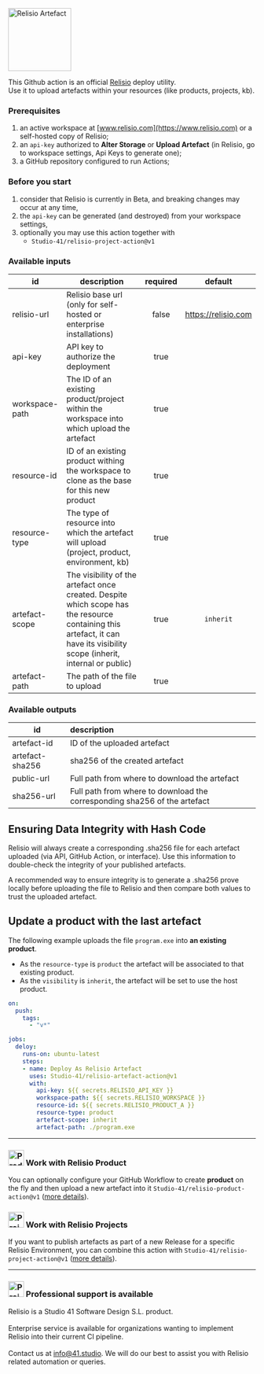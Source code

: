 <img src="https://user-images.githubusercontent.com/11739105/156749223-0a34348c-2155-4599-8b51-778cb9c91d50.svg" alt="Relisio Artefact"  width="128" />

This Github action is an official [Relisio](https://www.relisio.com/) deploy utility.<br />
Use it to upload artefacts within your resources (like products, projects, kb).

### Prerequisites
 1. an active workspace at [www.relisio.com](https://www.relisio.com) or a self-hosted copy of Relisio;
 2. an `api-key` authorized to **Alter Storage** or **Upload Artefact** (in Relisio, go to workspace settings, Api Keys to generate one);
 3. a GitHub repository configured to run Actions;

### Before you start

 1. consider that Relisio is currently in Beta, and breaking changes may occur at any time,
 2. the `api-key` can be generated (and destroyed) from your workspace settings,
 3. optionally you may use this action together with 
    - `Studio-41/relisio-project-action@v1`

### Available inputs

|id|description|required|default|
|---|---|:---:|:---:|
|relisio-url| Relisio base url (only for self-hosted or enterprise installations)|false|https://relisio.com|
|api-key| API key to authorize the deployment|true|
|workspace-path|The ID of an existing product/project within the workspace into which upload the artefact|true|
|resource-id| ID of an existing product withing the workspace to clone as the base for this new product|true|
|resource-type|The type of resource into which the artefact will upload (project, product, environment, kb)|true|
|artefact-scope|The visibility of the artefact once created. Despite which scope has the resource containing this artefact, it can have its visibility scope (inherit, internal or public)|true|`inherit`|
|artefact-path|The path of the file to upload|true|

### Available outputs

|id|description|
|---|:---|
|artefact-id|ID of the uploaded artefact|
|artefact-sha256|sha256 of the created artefact|
|public-url|Full path from where to download the artefact|
|sha256-url|Full path from where to download the corresponding sha256 of the artefact|

## Ensuring Data Integrity with Hash Code
Relisio will always create a corresponding .sha256 file for each artefact uploaded (via API, GitHub Action, or interface). Use this information to double-check the integrity of your published artefacts.

A recommended way to ensure integrity is to generate a .sha256 prove locally before uploading the file to Relisio and then compare both values to trust the uploaded artefact.

## Update a product with the last artefact

The following example uploads the file `program.exe` into **an existing product**.<br/>

 - As the `resource-type` is `product` the artefact will be associated to that existing product.
 - As the `visibility` is `inherit`, the artefact will be set to use the host product.

```yaml
on:
  push:
    tags:
      - "v*"

jobs:
  deloy:
    runs-on: ubuntu-latest
    steps:
    - name: Deploy As Relisio Artefact 
      uses: Studio-41/relisio-artefact-action@v1
      with:
        api-key: ${{ secrets.RELISIO_API_KEY }}
        workspace-path: ${{ secrets.RELISIO_WORKSPACE }}
        resource-id: ${{ secrets.RELISIO_PRODUCT_A }}
        resource-type: product
        artefact-scope: inherit
        artefact-path: ./program.exe
```
<hr/>

### <img src="https://user-images.githubusercontent.com/11739105/152799348-e70d55f4-3914-43cd-866f-f2b979071be2.svg" alt="Product" width="32"> Work with Relisio Product

You can optionally configure your GitHub Workflow to create **product** on the fly and then upload a new artefact into it `Studio-41/relisio-product-action@v1` ([more details](https://github.com/Studio-41/relisio-product-action)).


### <img src="https://user-images.githubusercontent.com/11739105/152803355-69bfce13-e6ee-4f7b-a53e-6cee391e0273.svg" alt="Project" width="32"> Work with Relisio Projects

If you want to publish artefacts as part of a new Release for a specific Relisio Environment, you can combine this action with `Studio-41/relisio-project-action@v1` ([more details](https://github.com/Studio-41/relisio-project-action)).

<hr/>

### <img src="https://user-images.githubusercontent.com/11739105/152805812-261613f7-1357-4f01-b3e8-ed6d613c3577.svg" alt="Project" width="32"> Professional support is available
 Relisio is a Studio 41 Software Design S.L. product.<br/><br/>
Enterprise service is available for organizations wanting to implement Relisio into their current CI pipeline.<br/><br/>
Contact us at <a href="mailto:info@41.studio">info@41.studio</a>. We will do our best to assist you with Relisio related automation or queries.
